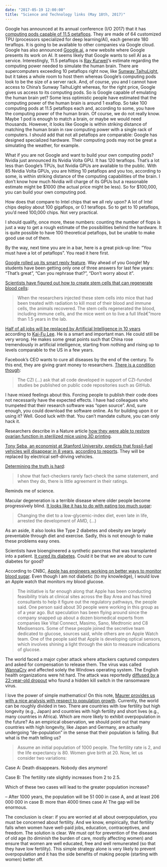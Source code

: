 ```yaml
---
date: "2017-05-19 12:00:00"
title: "Science and Technology links (May 18th, 2017)"
---
```




Google has announced at its annual conference (I/O 2017) that it has [computing pods capable of 11.5 petaflops](https://blog.google/topics/google-cloud/google-cloud-offer-tpus-machine-learning/). They are made of 64 customized TPU (processors specialized for deep learning/AI), each generate 180 teraflops. It is going to be available to other companies via Google cloud. Google has also announced [Google.ai](https://google.ai/), a new website where Google presents its work on AI. It seems likely that Google wants to sell AI as a service. Interestingly, 11.5 petaflops is [Ray Kurweil](https://en.wikipedia.org/wiki/Ray_Kurzweil)&lsquo;s estimate regarding the computing power needed to simulate the human brain. There are supercomputers exceeding 10 petaflops right now, like [Sunway TaihuLight](http://techreport.com/news/30294/homegrown-93pflop-supercomputer-cements-china-top500-lead), but it takes a whole room to host them whereas Google&rsquo;s computing pods look to be the size of a server rack. And, of course, you and I cannot have access to China&rsquo;s Sunway TaihuLight whereas, for the right price, Google gives us access to its computing pods. So is Google capable of emulating the human brain yet? Some less optimistic people have estimated that the computing power of the human brain is around 1 exaflop. So take 100 computing pods at 11.5 petaflops each and, according to some, you have the computing power of the human brain. Of course, we do not really know. Maybe 1 pod is enough to match a brain, or maybe we would need thousands. However, it looks like Google is within striking distance of matching the human brain in raw computing power with a single rack of computers. I should add that not all petaflops are comparable: Google has designed specialized hardware. Their computing pods may not be great a simulating the weather, for example.

What if you are not Google and want to build your own computing pods? Nvidia just announced its Nvidia Volta GPU. It has 120 teraflops. That&rsquo;s a lot less than Google&rsquo;s TPUs, but Nvidia GPUs are available to the public. With 85 Nvidia Volta GPUs, you are hitting 10 petaflops and you too, according to some, is within striking distance of the computing capabilities of the brain. I don&rsquo;t know how much Nvidia will charge of its GPUs but a reasonable estimate might be $1000 (the actual price might be less). So for $100,000, you can build your own computing pod.

How does that compare to Intel chips that we all rely upon? A lot of Intel chips deploy about 100 gigaflops, or 0.1 teraflops. So to get to 10 petaflops, you&rsquo;d need 100,000 chips. Not very practical.

I should qualify, once more, these numbers: counting the number of flops is just a way to get a rough estimate of the possibilities behind the hardware. It is quite possible to have 100 theoretical petaflops, but be unable to make good use out of them.

By the way, next time you are in a bar, here is a great pick-up line: &ldquo;You must have a lot of petaflops&rdquo;. You read it here first.

[Google rolled up its smart reply feature](https://blog.google/products/gmail/save-time-with-smart-reply-in-gmail/). Way ahead of you Google! My students have been getting only one of three answers for last few years: &ldquo;That&rsquo;s great&rdquo;, &ldquo;Can you rephrase that?&rdquo;, &ldquo;Don&rsquo;t worry about it&rdquo;.

[Scientists have figured out how to create stem cells that can regenerate blood cells](https://www.scientificamerican.com/article/lab-grown-blood-stem-cells-produced-at-last/):

> When the researchers injected these stem cells into mice that had been treated with radiation to kill most of their blood and immune cells, the animals recovered. The stem cells regenerated the blood, including immune cells, and the mice went on to live a full lifeâ€”more than 1.5 years in the lab.


[Half of all jobs will be replaced by Artificial Intelligence in 10 years](https://www.youtube.com/watch?v=2Pc4HhhW0Xo) according to [Kai-Fu Lee](https://en.wikipedia.org/wiki/Kai-Fu_Lee). He is a smart and important man. He could still be very wrong. He makes some great points such that China rose tremendously in artificial intelligence, starting from nothing and rising up to levels comparable to the US in a few years.

Facebook&rsquo;s CEO wants to cure all diseases by the end of the century. To this end, they are giving grant money to researchers. [There is a condition though](http://www.cell.com/cell/fulltext/S0092-8674(17)30544-5):

> The CZI (&hellip;) ask that all code developed in support of CZI-funded studies be published on public code repositories such as GitHub.


I have mixed feelings about this. Forcing people to publish their code does not necessarily have the expected effects. I have had colleagues who trumpeted that their research software was &ldquo;open source&rdquo;. And, sure enough, you could download the software online. As for building upon it or using it? Well. Good luck with that. You can&rsquo;t mandate culture, you can only hack it.

Researchers describe in a Nature article [how they were able to restore ovarian function in sterilized mice using 3D printing](https://www.nature.com/articles/ncomms15261).

[Tony Seba, an economist at Stanford University, predicts that fossil-fuel vehicles will disappear in 8 years](https://www.amazon.com/Clean-Disruption-Energy-Transportation-Conventional-ebook/dp/B00L2M7UK8/), [according to reports](http://www.financialpost.com/m/wp/news/transportation/blog.html?b=business.financialpost.com/news/transportation/fossil-fuel-vehicles-will-vanish-in-8-years-in-twin-death-spiral-for-big-oil-and-big-autos-says-study-that-shocking-the-industry). They will be replaced by electrical self-driving vehicles.

[Determining the truth is hard](https://drive.google.com/file/d/0B_wUaJ01JSddZTNWVWpkRzVXUzg/view):

> I show that fact-checkers rarely fact-check the same statement, and when they do, there is little agreement in their ratings.


Reminds me of science.

Macular degeneration is a terrible disease where older people become progressively blind. [It looks like it has to do with eating too much sugar](http://www.pnas.org/content/early/2017/05/09/1702302114):

>Changing the diet to a low-glycemic-index diet, even late in life, arrested the development of AMD, (&hellip;)


As an aside, it also looks like Type 2 diabetes and obesity are largely preventable through diet and exercise. Sadly, this is not enough to make these problems easy ones.

Scientists have bioengineered a synthetic pancreas that was transplanted into a patient. [It cured its diabetes](https://futurism.com/a-patient-with-diabetes-no-longer-needs-insulin-after-receiving-a-bioengineered-pancreas/). Could it be that we are about to cure diabetes for good?

According to CNBC, [Apple has engineers working on better ways to monitor blood sugar](http://www.cnbc.com/2017/04/12/apple-working-on-glucose-sensors-diabetes-treatment.html). Even though I am not diabetic (to my knowledge), I would love an Apple watch that monitors my blood glucose.

> The initiative is far enough along that Apple has been conducting feasibility trials at clinical sites across the Bay Area and has hired consultants to help it figure out the regulatory pathways, the people said. One person said about 30 people were working in this group as of a year ago. But speculation has been flying around since the company snapped up about a dozen biomedical experts from companies like Vital Connect, Masimo, Sano, Medtronic and C8 Medisensors. Some of these people joined the secretive team dedicated to glucose, sources said, while others are on Apple Watch team. One of the people said that Apple is developing optical sensors, which involves shining a light through the skin to measure indications of glucose.

The world faced a major cyber attack where attackers captured computers and asked for compensation to release them. The virus was called [WannaCry](https://en.wikipedia.org/wiki/WannaCry) and affected solely the Windows operating system. The English health organizations were hit hard. The attack was reportedly [diffused by a 22-year-old dropout](https://www.theguardian.com/technology/2017/may/15/accidental-hero-who-halted-cyber-attack-is-22-year-old-english-blogger) who found a hidden kill switch in the ransomware virus.

I love the power of simple mathematics! On this note, [Maurer provides us with a nice analysis with respect to population growth](https://ieet.org/index.php/IEET2/more/longevity_overpopulation_the_erroneous_equation). Currently, the world can be roughly divided in two. There are countries with low fertility but high longevity (e.g., Japan) and countries with high fertility and short lives (e.g., many countries in Africa). Which are more likely to exhibit overpopulation in the future? As an empirical observation, we should point out that many countries with high longevity, like Japan and Germany, are actually undergoing &ldquo;de-population&rdquo; in the sense that their population is falling. But what is the math telling us?

> Assume an initial population of 1000 people. The fertility rate is 2, and the life expectancy is 80. Women give birth at 20. Now, let us consider two variations:

Case A: Death disappears. Nobody dies anymore!

Case B: The fertility rate slightly increases from 2 to 2.5.

Which of these two cases will lead to the greater population increase?

&#8211; After 1000 years, the population will be 51 000 in case A, and at least 206 000 000 in case B: more than 4000 times case A! The gap will be enormous.


The conclusion is clear: if you are worried at all about overpopulation, you must be concerned about fertility. And we know, empirically, that fertility falls when women have well-paid jobs, education, contraceptives, and freedom. The solution is clear. We must opt for prevention of the diseases of old age (to diminish the burden of care, mostly affecting women) and ensure that women are well educated, free and well remunerated (so that they have low fertility). This simple strategy alone is very likely to prevent overpopulation and it has the side benefits of making people (starting with women) better off.

